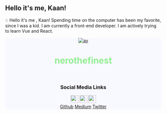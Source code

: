 
<h2>Hello it's me, Kaan!</h2>
<p>💡 Hello it's me , Kaan! Spending time on the computer has been my favorite, since I was a kid. I am currently a front-end developer. I am actively trying to learn Vue and React.</p>

<div align="Center" style="background-color:ghostwhite;">
<a href="https://imgbb.com/"><img src="https://i.ibb.co/JxXzcsN/av.png" alt="av" border="0"></a><br>
<h1 align="center" style="color:lightgreen">nerothefinest</h1><br>
<h3>Social Media Links</h3>
<p><img src="https://github.githubassets.com/images/modules/logos_page/GitHub-Mark.png" alt="av" border="0" width="25" height="25">
  <img src="https://seeklogo.com/images/M/medium-logo-93CDCF6451-seeklogo.com.png" alt="av" border="0" width="25" height="25">
  <img src="https://upload.wikimedia.org/wikipedia/commons/thumb/4/4f/Twitter-logo.svg/2491px-Twitter-logo.svg.png" alt="av" border="0" width="25" height="25">
  <br><a href="https://www.github.com/nerothefinest">Github</a> <a href="https://kaanyarardev.medium.com">Medium</a> <a href="https://www.twitter.com/nerothefinest">Twitter</a></p>

